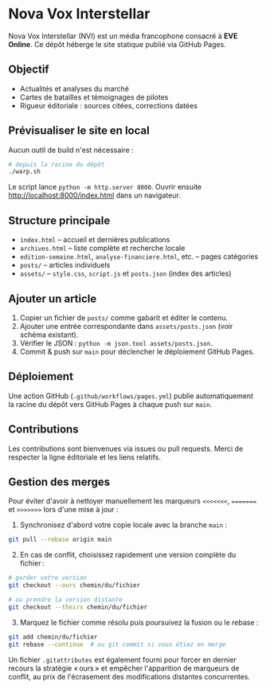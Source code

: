 # Nova Vox Interstellar

Nova Vox Interstellar (NVI) est un média francophone consacré à **EVE Online**.
Ce dépôt héberge le site statique publié via GitHub Pages.

## Objectif
- Actualités et analyses du marché
- Cartes de batailles et témoignages de pilotes
- Rigueur éditoriale : sources citées, corrections datées

## Prévisualiser le site en local
Aucun outil de build n'est nécessaire :

```bash
# depuis la racine du dépôt
./warp.sh
```

Le script lance `python -m http.server 8000`.
Ouvrir ensuite [http://localhost:8000/index.html](http://localhost:8000/index.html) dans un navigateur.

## Structure principale
- `index.html` – accueil et dernières publications
- `archives.html` – liste complète et recherche locale
- `edition-semaine.html`, `analyse-financiere.html`, etc. – pages catégories
- `posts/` – articles individuels
- `assets/` – `style.css`, `script.js` et `posts.json` (index des articles)

## Ajouter un article
1. Copier un fichier de `posts/` comme gabarit et éditer le contenu.
2. Ajouter une entrée correspondante dans `assets/posts.json` (voir schéma existant).
3. Vérifier le JSON : `python -m json.tool assets/posts.json`.
4. Commit & push sur `main` pour déclencher le déploiement GitHub Pages.

## Déploiement
Une action GitHub (`.github/workflows/pages.yml`) publie automatiquement la racine du dépôt vers GitHub Pages à chaque push sur `main`.

## Contributions
Les contributions sont bienvenues via issues ou pull requests. Merci de respecter la ligne éditoriale et les liens relatifs.

## Gestion des merges
Pour éviter d'avoir à nettoyer manuellement les marqueurs `<<<<<<<`, `=======` et `>>>>>>>` lors d'une mise à jour :

1. Synchronisez d'abord votre copie locale avec la branche `main` :

```bash
git pull --rebase origin main
```

2. En cas de conflit, choisissez rapidement une version complète du fichier :

```bash
# garder votre version
git checkout --ours chemin/du/fichier

# ou prendre la version distante
git checkout --theirs chemin/du/fichier
```

3. Marquez le fichier comme résolu puis poursuivez la fusion ou le rebase :

```bash
git add chemin/du/fichier
git rebase --continue  # ou git commit si vous étiez en merge
```

Un fichier `.gitattributes` est également fourni pour forcer en dernier recours la stratégie « ours » et empêcher l'apparition de marqueurs de conflit, au prix de l'écrasement des modifications distantes concurrentes.
